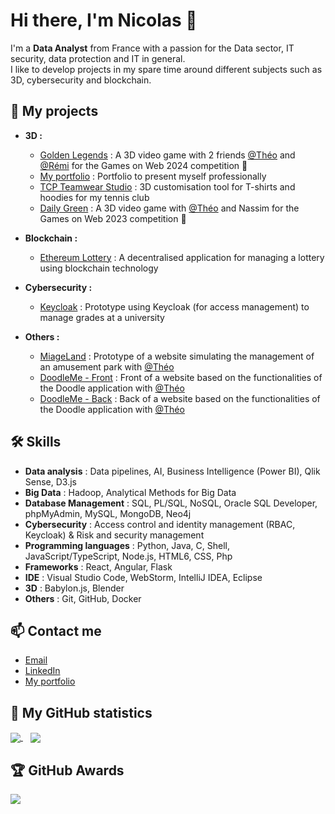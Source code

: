 # Hi there, I'm Nicolas 👋

I'm a **Data Analyst** from France with a passion for the Data sector, IT security, data protection and IT in general.\
I like to develop projects in my spare time around different subjects such as 3D, cybersecurity and blockchain.


## 🚀 My projects
- **3D :**
    - [Golden Legends](https://github.com/Golden-Legends) : A 3D video game with 2 friends [@Théo](https://github.com/Shannorr) and [@Rémi](https://github.com/RemiSaurel) for the Games on Web 2024 competition 🥇
    - [My portfolio](https://nicolasjp.github.io/Portfolio/#/) : Portfolio to present myself professionally
    - [TCP Teamwear Studio](https://nicolasjp.github.io/TCP-Teamwear-Studio/) : 3D customisation tool for T-shirts and hoodies for my tennis club
    - [Daily Green](https://github.com/Shannorr/games-on-web-2023/tree/0.0.1) : A 3D video game with [@Théo](https://github.com/Shannorr) and Nassim for the Games on Web 2023 competition 🥉

- **Blockchain :**
    - [Ethereum Lottery](https://github.com/nicolasjp/EthereumLottery) : A decentralised application for managing a lottery using blockchain technology

- **Cybersecurity :**
    - [Keycloak](https://github.com/nicolasjp/keycloakProject) : Prototype using Keycloak (for access management) to manage grades at a university

- **Others :**
    - [MiageLand](https://github.com/Shannorr/m1-miageland-spring-boot) : Prototype of a website simulating the management of an amusement park with [@Théo](https://github.com/Shannorr)
    - [DoodleMe - Front](https://github.com/Shannorr/Front-DoodleMe) : Front of a website based on the functionalities of the Doodle application with [@Théo](https://github.com/Shannorr)
    - [DoodleMe - Back](https://github.com/Shannorr/Back-DoodleMe) : Back of a website based on the functionalities of the Doodle application with [@Théo](https://github.com/Shannorr)


## 🛠️ Skills
- **Data analysis** : Data pipelines, AI, Business Intelligence (Power BI), Qlik Sense, D3.js
- **Big Data** : Hadoop, Analytical Methods for Big Data
- **Database Management** : SQL, PL/SQL, NoSQL, Oracle SQL Developer, phpMyAdmin, MySQL, MongoDB, Neo4j
- **Cybersecurity** : Access control and identity management (RBAC, Keycloak) & Risk and security management
- **Programming languages** : Python, Java, C, Shell, JavaScript/TypeScript, Node.js, HTML6, CSS, Php
- **Frameworks** : React, Angular, Flask
- **IDE** : Visual Studio Code, WebStorm, IntelliJ IDEA, Eclipse
- **3D** : Babylon.js, Blender
- **Others** : Git, GitHub, Docker


## 📫 Contact me
- [Email](mailto:nicolasjp05@gmail.com)
- [LinkedIn](https://www.linkedin.com/in/nicolas-jacob-peres-a7ba75196/)
- [My portfolio](https://nicolasjp.github.io/Portfolio/)


## 🌟 My GitHub statistics

<a href="https://github.com/nicolasjp">
  <img align="center" src="https://github-readme-stats.vercel.app/api/top-langs/?username=nicolasjp&&hide=html,makefile,c%2B%2B,c,vcl,groff,dockerfile,shell,objective-c&title_color=ffffff&text_color=c9cacc&icon_color=2bbc8a&bg_color=1d1f21&count_private=true&langs_count=3" />
</a>
&nbsp;&nbsp;
<a href="https://github.com/nicolasjp">
  <img align="center" src="https://github-readme-stats.vercel.app/api?username=nicolasjp&show_icons=true&line_height=27&count_private=true&title_color=ffffff&text_color=c9cacc&icon_color=2bbc8a&bg_color=1d1f21" />
</a>

## 🏆 GitHub Awards

<a href="https://github.com/nicolasjp">
  <img align="center" src="https://github-profile-trophy.vercel.app/?username=nicolasjp&theme=darkhub" />
</a>